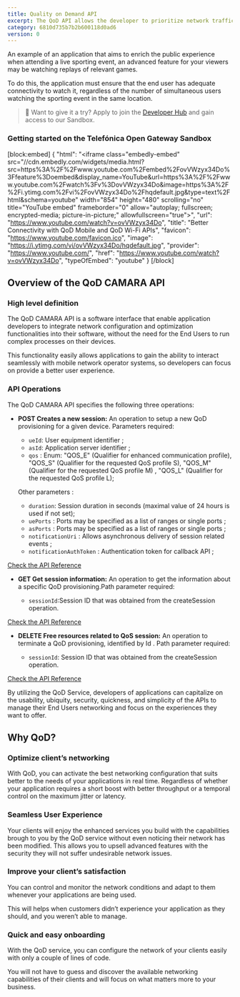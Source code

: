 ```yaml
---
title: Quality on Demand API
excerpt: The QoD API allows the developer to prioritize network traffic on certain devices on demand.
category: 6810d735b7b2b600118d0ad6
version: 0
---
```


An example of an application that aims to enrich the public experience when attending a live sporting event, an advanced feature for your viewers may be watching replays of relevant games. 

To do this, the application must ensure that the end user has adequate connectivity to watch it, regardless of the
number of simultaneous users watching the sporting event in the same location. 

> 📘 Want to give it a try?
> Apply to join the [Developer Hub](https://opengateway.telefonica.com/en/developer-hub) and gain access to our Sandbox.

### Getting started on the Telefónica Open Gateway Sandbox
[block:embed]
{
  "html": "<iframe class=\"embedly-embed\" src=\"//cdn.embedly.com/widgets/media.html?src=https%3A%2F%2Fwww.youtube.com%2Fembed%2FovVWzyx34Do%3Ffeature%3Doembed&display_name=YouTube&url=https%3A%2F%2Fwww.youtube.com%2Fwatch%3Fv%3DovVWzyx34Do&image=https%3A%2F%2Fi.ytimg.com%2Fvi%2FovVWzyx34Do%2Fhqdefault.jpg&type=text%2Fhtml&schema=youtube\" width=\"854\" height=\"480\" scrolling=\"no\" title=\"YouTube embed\" frameborder=\"0\" allow=\"autoplay; fullscreen; encrypted-media; picture-in-picture;\" allowfullscreen=\"true\"></iframe>",
  "url": "https://www.youtube.com/watch?v=ovVWzyx34Do",
  "title": "Better Connectivity with QoD Mobile and QoD Wi-Fi APIs",
  "favicon": "https://www.youtube.com/favicon.ico",
  "image": "https://i.ytimg.com/vi/ovVWzyx34Do/hqdefault.jpg",
  "provider": "https://www.youtube.com/",
  "href": "https://www.youtube.com/watch?v=ovVWzyx34Do",
  "typeOfEmbed": "youtube"
}
[/block]

## Overview of the QoD CAMARA API

### High level definition

The QoD CAMARA API is a software interface that enable application developers to integrate network configuration and optimization functionalities into their software, without the need for the End Users to run complex processes on their devices.

This functionality easily allows applications to gain the ability to interact seamlessly with mobile network operator systems, so developers can focus on provide a better user experience.


### API Operations

The QoD CAMARA API specifies the following three operations:

- **POST Creates a new session:** An operation to setup a new QoD provisioning for a given device. Parameters required:  

  - `ueId`: User equipment identifier ;
  - `asId`: Application server identifier ;
  - `qos` : Enum: "QOS_E" (Qualifier for enhanced communication profile),  "QOS_S" (Qualifier for the requested QoS profile S), "QOS_M" (Qualifier for the requested QoS profile M) ,  "QOS_L" (Qualifier for the requested QoS profile L);
  
  Other parameters :
    - `duration`: Session duration in seconds (maximal value of 24 hours is used if not set);
    - `uePorts` : Ports may be specified as a list of ranges or single ports ;
    - `asPorts` : Ports may be specified as a list of ranges or single ports ;
    - `notificationUri` : Allows asynchronous delivery of session related events ;
    - `notificationAuthToken` : Authentication token for callback API ;

[Check the API Reference](/reference/createsession)

- **GET Get session information:** An operation to get the information about a specific QoD provisioning.Path parameter required:  

  - `sessionId`:Session ID that was obtained from the createSession operation.

[Check the API Reference](/reference/getsession)

- **DELETE Free resources related to QoS session:** An operation to terminate a QoD provisioning, identified by Id .  Path parameter required:  

  - `sessionId`: Session ID that was obtained from the createSession operation.

[Check the API Reference](/reference/deletesession)

By utilizing the QoD Service, developers of applications can capitalize on the usability, ubiquity, security, quickness, and simplicity of the APIs to manage their End Users networking and focus on the experiences they want to offer.

## Why QoD?

### Optimize client’s networking

With QoD, you can activate the best networking configuration that suits better to the needs of your applications in real time. Regardless of whether your application requires a  short boost with better throughput or a temporal control on the maximum jitter or latency. 

### Seamless User Experience

Your clients will enjoy the enhanced services you build with the capabilities brough to you by the QoD service without even noticing their network has been modified. This allows you to upsell advanced features with the security they will not suffer undesirable network issues.

### Improve your client’s satisfaction

You can control and monitor the network conditions and adapt to them whenever your applications are being used. 

This will helps when customers didn’t experience your application as they should, and you weren’t able to manage.

### Quick and easy onboarding

With the QoD service, you can configure the network of your clients easily with only a couple of lines of code.

You will not have to guess and discover the available networking capabilities of their clients and will focus on what matters more to your business.




